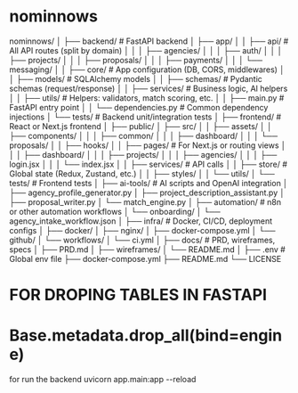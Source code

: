 # nominnows


nominnows/
│
├── backend/                     # FastAPI backend
│   ├── app/
│   │   ├── api/                 # All API routes (split by domain)
│   │   │   ├── agencies/
│   │   │   ├── auth/
│   │   │   ├── projects/
│   │   │   ├── proposals/
│   │   │   ├── payments/
│   │   │   └── messaging/
│   │   ├── core/                # App configuration (DB, CORS, middlewares)
│   │   ├── models/              # SQLAlchemy models
│   │   ├── schemas/             # Pydantic schemas (request/response)
│   │   ├── services/            # Business logic, AI helpers
│   │   ├── utils/               # Helpers: validators, match scoring, etc.
│   │   ├── main.py              # FastAPI entry point
│   │   └── dependencies.py      # Common dependency injections
│   └── tests/                   # Backend unit/integration tests
│
├── frontend/                    # React or Next.js frontend
│   ├── public/
│   ├── src/
│   │   ├── assets/
│   │   ├── components/
│   │   │   ├── common/
│   │   │   ├── dashboard/
│   │   │   └── proposals/
│   │   ├── hooks/
│   │   ├── pages/               # For Next.js or routing views
│   │   │   ├── dashboard/
│   │   │   ├── projects/
│   │   │   ├── agencies/
│   │   │   ├── login.jsx
│   │   │   └── index.jsx
│   │   ├── services/            # API calls
│   │   ├── store/               # Global state (Redux, Zustand, etc.)
│   │   ├── styles/
│   │   └── utils/
│   └── tests/                   # Frontend tests
│
├── ai-tools/                    # AI scripts and OpenAI integration
│   ├── agency_profile_generator.py
│   ├── project_description_assistant.py
│   ├── proposal_writer.py
│   └── match_engine.py
│
├── automation/                  # n8n or other automation workflows
│   └── onboarding/
│       └── agency_intake_workflow.json
│
├── infra/                       # Docker, CI/CD, deployment configs
│   ├── docker/
│   ├── nginx/
│   ├── docker-compose.yml
│   └── github/
│       └── workflows/
│           └── ci.yml
│
├── docs/                        # PRD, wireframes, specs
│   ├── PRD.md
│   ├── wireframes/
│   └── README.md
│
├── .env                         # Global env file
├── docker-compose.yml
├── README.md
└── LICENSE



# FOR DROPING TABLES IN FASTAPI 
# Base.metadata.drop_all(bind=engine) 

for run the backend 
uvicorn app.main:app --reload
